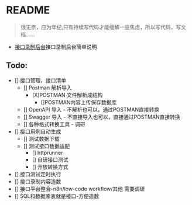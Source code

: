 # README

> 很无奈，应为年纪,只有持续写代码才能缓解一些焦虑，所以写代码，写文档......

- [接口录制后台](docs/api-recorder/api-record-server.md)接口录制后台简单说明

## Todo:

- [] 接口管理，接口清单
    - [] Postman 解析导入
      - [X]POSTMAN 文件解析成结构
        - []POSTMAN内容上传保存数据库
    - [] OpenAPI 导入 - 不解析也可以，通过POSTMAN直接转换
    - [] Swagger 导入 - 不直接导入也可以，直接通过POSTMAN直接转换
    - [] 各种格式转换工具 - 调研
- [] 接口用例自动生成
    - [] 测试数据下载
    - [] 测试接口数据适配
        - [] httprunner
        - [] 自研接口测试
        - [] 开放转换方式
- [] 接口测试定时执行
- [] 接口录制内容造数
- [] 接口平台整合-n8n/low-code workflow/其他 需要调研
- [] SQL和数据库表就是接口-方便造数